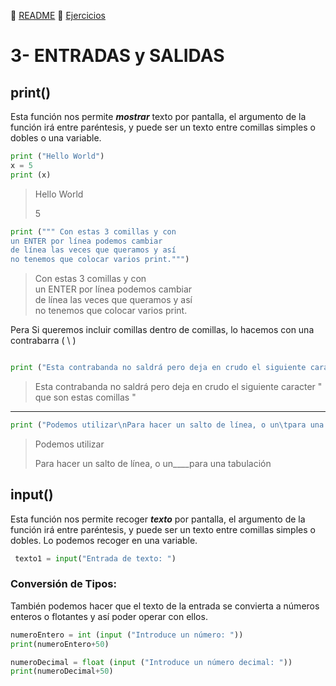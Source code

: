 
:page_with_curl: [README](../README.md) :pencil: [Ejercicios](/tests/indicetests.md)




# 3- ENTRADAS y SALIDAS

## print()

Esta función nos permite _**mostrar**_ texto por pantalla,
el argumento de la función irá entre paréntesis, y puede ser un texto entre comillas simples o dobles o una variable.

````python
print ("Hello World")
x = 5
print (x)

````
> Hello World
>
> 5
````python
print (""" Con estas 3 comillas y con
un ENTER por línea podemos cambiar 
de línea las veces que queramos y así 
no tenemos que colocar varios print.""")
````
> Con estas 3 comillas y con  
> un ENTER por línea podemos cambiar  
de línea las veces que queramos y así  
no tenemos que colocar varios print.

Pera Si queremos incluir comillas dentro de comillas, lo hacemos con una contrabarra ( \\ )
````python

print ("Esta contrabanda no saldrá pero deja en crudo el siguiente caracter \" que son estas comillas \"")
````
> Esta contrabanda no saldrá pero deja en crudo el siguiente caracter " que son estas comillas "    
---
````python
print ("Podemos utilizar\nPara hacer un salto de línea, o un\tpara una tabulación")
````
> Podemos utilizar
>
> Para hacer un salto de línea, o un____para una tabulación



## input()

Esta función nos permite recoger **_texto_** por pantalla,
el argumento de la función irá entre paréntesis, y puede ser un texto entre comillas simples o dobles.
Lo podemos recoger en una variable.


````python
 texto1 = input("Entrada de texto: ")
````
### Conversión de Tipos:
También podemos hacer que el texto de la entrada se convierta a números enteros o flotantes y así poder operar con ellos.
````python
numeroEntero = int (input ("Introduce un número: "))
print(numeroEntero+50)

numeroDecimal = float (input ("Introduce un número decimal: "))
print(numeroDecimal+50)
````
